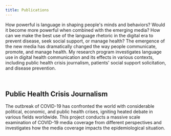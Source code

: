 ```yaml
---
title: Publications
---
```



How powerful is language in shaping people's minds and behaviors? Would it become more powerful when combined with the emerging media? How can we make the best use of the language rhetoric in the digital era to prevent disease, seek social support, or manage health? The emergence of the new media has dramatically changed the way people communicate, promote, and manage health. My research program investigates language use in digital health communication and its effects in various contexts, including public health crisis journalism, patients' social support solicitation, and disease prevention. 

​

## Public Health Crisis Journalism

The outbreak of COVID-19 has confronted the world with considerable political, economic, and public health crises, igniting heated debate in various fields worldwide. This project conducts a massive scale examination of COVID-19 media coverage from different perspectives and investigates how the media coverage impacts the epidemiological situation. 

